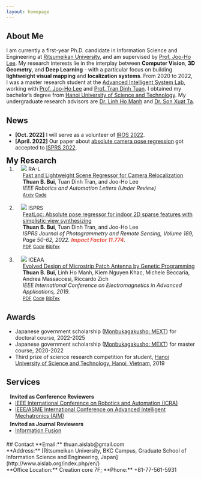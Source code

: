 ```yaml
---
layout: homepage
---
```


## About Me

I am currently a first-year Ph.D. candidate in Information Science and Engineering at [Ritsumeikan University](https://en.ritsumei.ac.jp/), and am supervised by [Prof. Joo-Ho Lee](https://scholar.google.com/citations?user=71HqkKkAAAAJ&hl=en&oi=ao/). My research interests lie in the interplay between **Computer Vision**, **3D Geometry**, and **Deep Learning** - with a particular focus on building **lightweight visual mapping** and **localization systems**. From 2020 to 2022, I was a master  research student at the [Advanced Intelligent System Lab](http://www.aislab.org/index.php/en/), working with [Prof. Joo-Ho Lee](https://scholar.google.com/citations?user=71HqkKkAAAAJ&hl=en&oi=ao/) and [Prof. Tran Dinh Tuan](https://sites.google.com/view/tuantd/). I obtained my bachelor’s degree from [Hanoi University of Science and Technology](https://en.hust.edu.vn/). My undergraduate research advisors are [Dr. Linh Ho Manh](https://scholar.google.com/citations?user=idrSzjoAAAAJ&hl=en&oi=ao/) and [Dr. Son Xuat Ta](https://scholar.google.com/citations?user=UosVsU0AAAAJ&hl=en&oi=ao/).


<!--
<strong style="color:#e74d3c; font-weight:600">I am looking for a postdoc or research scientist position in the US and EU. I would appreciate a ping if you see a job I might fit.</strong>
-->

## News

- **[Oct. 2022]**  I will serve as a volunteer of [IROS 2022](https://iros2022.org/).
- **[April. 2022]** Our paper about [absolute camera pose regression](https://www.sciencedirect.com/science/article/abs/pii/S0924271622001241) got accepted to [ISPRS 2022](https://www.sciencedirect.com/journal/isprs-journal-of-photogrammetry-and-remote-sensing).

<h2 id="publications" style="margin: 2px 0px -15px;">My Research <temp style="font-size:15px;"> </temp></h2>

<div class="publications">
<ol class="bibliography">

  
<li>
<div class="pub-row">
  <div class="col-sm-3 abbr" style="position: relative;padding-right: 15px;padding-left: 15px;">
    <img src= "https://user-images.githubusercontent.com/115802533/195974848-dcd289dd-3157-42ff-91cd-f5ddbc299e83.png"
 class="teaser img-fluid z-depth-1">
            <abbr class="badge">RA-L</abbr>
  </div>
  <div id="peng2021copo" class="col-sm-9" style="position: relative;width: 100%;padding-right: 15px;padding-left: 20px;">
      <div class="title"><a href="https://arxiv.org/abs/2212.01830"> Fast and Lightweight Scene Regressor for Camera Relocalization</a></div>
      <div class="author"> <strong>Thuan B. Bui</strong>, Tuan Dinh Tran, and Joo-Ho Lee</div>
      <div class="periodical"><em> IEEE Robotics and Automation Letters (Under Review) </em>
      </div>
    <div class="links">
      <a href="https://arxiv.org/pdf/2212.01830.pdf" class="btn btn-sm z-depth-0" role="button" target="_blank" style="font-size:12px;">Arxiv</a> 
      <a href="https://github.com/ais-lab/feat2map" class="btn btn-sm z-depth-0" role="button" target="_blank" style="font-size:12px;">Code</a>
<!--       <a href="" class="btn btn-sm z-depth-0" role="button" target="_blank" style="font-size:12px;">BibTex</a> -->
    </div>
  </div>
</div>
</li>
  
  
<br>
  
  
<li>
<div class="pub-row">
  <div class="col-sm-3 abbr" style="position: relative;padding-right: 15px;padding-left: 15px;">
    <img src= "https://user-images.githubusercontent.com/115802533/195971550-3b00e285-acd0-45e2-89a8-de58e6bd2382.jpg"
 class="teaser img-fluid z-depth-1">
            <abbr class="badge">ISPRS</abbr>
  </div>
  <div id="peng2021copo" class="col-sm-9" style="position: relative;width: 100%;padding-right: 15px;padding-left: 20px;">
      <div class="title"><a href="https://www.sciencedirect.com/science/article/abs/pii/S0924271622001241">FeatLoc: Absolute pose regressor for indoor 2D sparse features with simplistic view synthesizing</a></div>
      <div class="author"> <strong>Thuan B. Bui</strong>, Tuan Dinh Tran, and Joo-Ho Lee</div>
      <div class="periodical"><em>ISPRS Journal of Photogrammetry and Remote Sensing, Volume 189, Page 50-62, 2022. <strong><i style="color:#e74d3c">Impact Factor 11.774</i></strong>. </em>
      </div>
    <div class="links">
      <a href="https://www.sciencedirect.com/science/article/abs/pii/S0924271622001241" class="btn btn-sm z-depth-0" role="button" target="_blank" style="font-size:12px;">PDF</a>
      <a href="https://github.com/ais-lab/FeatLoc" class="btn btn-sm z-depth-0" role="button" target="_blank" style="font-size:12px;">Code</a>
      <a href="thuanbb.github.io/BibTeX/bach2022featloc.txt" class="btn btn-sm z-depth-0" role="button" target="_blank" style="font-size:12px;">BibTex</a>
    </div>
  </div>
</div>
</li>

<br>
  
<li>
<div class="pub-row">
  <div class="col-sm-3 abbr" style="position: relative;padding-right: 15px;padding-left: 15px;">
    <img src= "https://user-images.githubusercontent.com/115802533/195973863-cc02e1ee-84fc-4d1b-a26b-437e528b2e81.png"
class="teaser img-fluid z-depth-1">
            <abbr class="badge">ICEAA</abbr>
  </div>
  <div id="peng2021copo" class="col-sm-9" style="position: relative;width: 100%;padding-right: 15px;padding-left: 20px;">
      <div class="title"><a href="https://ieeexplore.ieee.org/abstract/document/8879155">Evolved Design of Microstrip Patch Antenna by Genetic Programming</a></div>
      <div class="author"><strong>Thuan B. Bui</strong>, Linh Ho Manh, Kiem Nguyen Khac, Michele Beccaria, Andrea Massaccesi, Riccardo Zich</div>
      <div class="periodical"><em>IEEE International Conference on Electromagnetics in Advanced Applications, 2019.</em>
      </div>
    <div class="links">
      <a href="https://ieeexplore.ieee.org/abstract/document/8879155" class="btn btn-sm z-depth-0" role="button" target="_blank" style="font-size:12px;">PDF</a>
      <a href="https://github.com/thuanaislab/Genetic-Programing-for-automated-design-microstrip-antenna/" class="btn btn-sm z-depth-0" role="button" target="_blank" style="font-size:12px;">Code</a>
      <a href="https://thuanbb.github.io/BibTeX/bach2019evolved.txt" class="btn btn-sm z-depth-0" role="button" target="_blank" style="font-size:12px;">BibTex</a>
    </div>
  </div>
</div>
</li>

</ol>
</div>

## Awards

- Japanese government scholarship ([Monbukagakusho: MEXT](https://www.mext.go.jp/en/index.htm)) for doctoral course, 2022-2025
- Japanese government scholarship ([Monbukagakusho: MEXT](https://www.mext.go.jp/en/index.htm)) for master course, 2020-2022
- Third prize of science research competition for student, [Hanoi University of Science and Technology, Hanoi, Vietnam](https://en.hust.edu.vn), 2019

## Services

<h4 style="margin:0 10px 0;">Invited as Conference Reviewers</h4>

<ul style="margin:0 0 5px;">
  <li><a href="https://www.icra2023.org/"><autocolor>IEEE International Conference on Robotics and Automation (ICRA)</autocolor></a></li>
  <li><a href="https://www.aim2022.org/"><autocolor>IEEE/ASME International Conference on Advanced Intelligent Mechatronics (AIM)</autocolor></a></li>
</ul>

<h4 style="margin:0 10px 0;">Invited as Journal Reviewers</h4>

<ul style="margin:0 0 20px;">
  <li><a href="https://www.sciencedirect.com/journal/information-fusion"><autocolor> Information Fusion </autocolor></a></li>

</ul>
## Contact
**Email:** thuan.aislab@gmail.com
<br>
**Address:** [Ritsumeikan University, BKC Campus, Graduate School of Information Science and Engineering, Japan](http://www.aislab.org/index.php/en/)
<br>
**Office Location:** Creation core 7F; **Phone:** +81-77-561-5931

